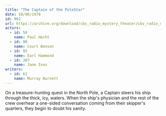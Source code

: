```yaml
---
title: "The Captain of the PoleStar"
date: 10/06/1978
id: 902
url: https://archive.org/download/cbs_radio_mystery_theater/cbs_radio_mystery_theater-0901-0950.zip/cbs_radio_mystery_theater-0901-0950%2Fcbsrmt_0902_the_captain_of_the_polestar.mp3
actors:  
  - id: 58
    name: Paul Hecht  
  - id: 90
    name: Court Benson  
  - id: 95
    name: Earl Hammond  
  - id: 307
    name: Jane Ives
writers:  
  - id: 61
    name: Murray Burnett
---
```

On a treasure-hunting quest in the North Pole, a Captain steers his ship through the thick, icy, waters. When the ship's physician and the rest of the crew overhear a one-sided conversation coming from their skipper's quarters, they begin to doubt his sanity.